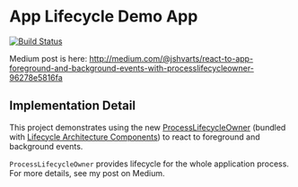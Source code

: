 # App Lifecycle Demo App

[![Build Status](https://travis-ci.org/jshvarts/AppLifecycleDemo.svg?branch=master)](https://travis-ci.org/jshvarts/AppLifecycleDemo)

Medium post is here: http://medium.com/@jshvarts/react-to-app-foreground-and-background-events-with-processlifecycleowner-96278e5816fa

## Implementation Detail

This project demonstrates using the new [ProcessLifecycleOwner](https://developer.android.com/reference/android/arch/lifecycle/ProcessLifecycleOwner.html) (bundled with [Lifecycle Architecture Components](https://developer.android.com/topic/libraries/architecture/index.html)) to react to foreground and background events. 

`ProcessLifecycleOwner` provides lifecycle for the whole application process. For more details, see my post on Medium.

